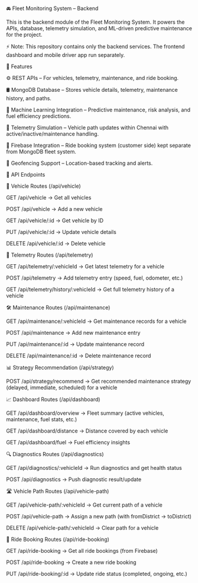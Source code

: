 🚘 Fleet Monitoring System – Backend

This is the backend module of the Fleet Monitoring System.
It powers the APIs, database, telemetry simulation, and ML-driven predictive maintenance for the project.

⚡ Note: This repository contains only the backend services. The frontend dashboard and mobile driver app run separately.

📌 Features

⚙️ REST APIs – For vehicles, telemetry, maintenance, and ride booking.

🛢 MongoDB Database – Stores vehicle details, telemetry, maintenance history, and paths.

🤖 Machine Learning Integration – Predictive maintenance, risk analysis, and fuel efficiency predictions.

🚦 Telemetry Simulation – Vehicle path updates within Chennai with active/inactive/maintenance handling.

🔄 Firebase Integration – Ride booking system (customer side) kept separate from MongoDB fleet system.

📍 Geofencing Support – Location-based tracking and alerts.

📖 API Endpoints

🚗 Vehicle Routes (/api/vehicle)

GET /api/vehicle → Get all vehicles

POST /api/vehicle → Add a new vehicle

GET /api/vehicle/:id → Get vehicle by ID

PUT /api/vehicle/:id → Update vehicle details

DELETE /api/vehicle/:id → Delete vehicle

📡 Telemetry Routes (/api/telemetry)

GET /api/telemetry/:vehicleId → Get latest telemetry for a vehicle

POST /api/telemetry → Add telemetry entry (speed, fuel, odometer, etc.)

GET /api/telemetry/history/:vehicleId → Get full telemetry history of a vehicle

🛠 Maintenance Routes (/api/maintenance)

GET /api/maintenance/:vehicleId → Get maintenance records for a vehicle

POST /api/maintenance → Add new maintenance entry

PUT /api/maintenance/:id → Update maintenance record

DELETE /api/maintenance/:id → Delete maintenance record

📊 Strategy Recommendation (/api/strategy)

POST /api/strategy/recommend → Get recommended maintenance strategy (delayed, immediate, scheduled) for a vehicle

📈 Dashboard Routes (/api/dashboard)

GET /api/dashboard/overview → Fleet summary (active vehicles, maintenance, fuel stats, etc.)

GET /api/dashboard/distance → Distance covered by each vehicle

GET /api/dashboard/fuel → Fuel efficiency insights

🔍 Diagnostics Routes (/api/diagnostics)

GET /api/diagnostics/:vehicleId → Run diagnostics and get health status

POST /api/diagnostics → Push diagnostic result/update

🛣 Vehicle Path Routes (/api/vehicle-path)

GET /api/vehicle-path/:vehicleId → Get current path of a vehicle

POST /api/vehicle-path → Assign a new path (with fromDistrict → toDistrict)

DELETE /api/vehicle-path/:vehicleId → Clear path for a vehicle

🚕 Ride Booking Routes (/api/ride-booking)

GET /api/ride-booking → Get all ride bookings (from Firebase)

POST /api/ride-booking → Create a new ride booking

PUT /api/ride-booking/:id → Update ride status (completed, ongoing, etc.)
